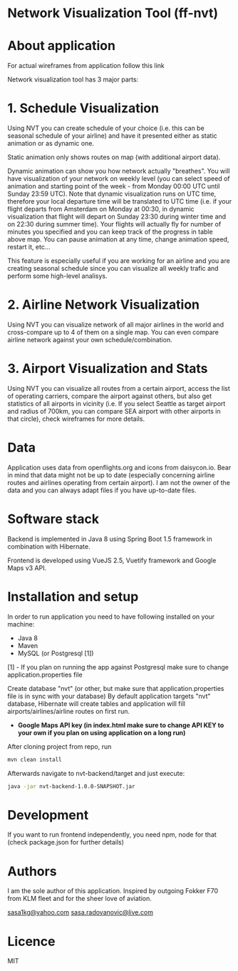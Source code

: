 # Network Visualization Tool (ff-nvt)

# About application

For actual wireframes from application follow this link


Network visualization tool has 3 major parts:

 # 1. Schedule Visualization

Using NVT you can create schedule of your choice (i.e. this can be seasonal schedule of your airline) and have it presented either as static animation or as dynamic one. 

Static animation only shows routes on map (with additional airport data).

Dynamic animation can show you how network actually "breathes". You will have visualization of your network on weekly level (you can select speed of animation and starting point of the week - from Monday 00:00 UTC until Sunday 23:59 UTC). Note that dynamic visualization runs on UTC time, therefore your local departure time will be translated to UTC time (i.e. if your flight departs from Amsterdam on Monday at 00:30, in dynamic visualization that flight will depart on Sunday 23:30 during winter time and on 22:30 during summer time). Your flights will actually fly for number of minutes you specified and you can keep track of the progress in table above map. You can pause animation at any time, change animation speed, restart it, etc... 

This feature is especially useful if you are working for an airline and you are creating seasonal schedule since you can visualize all weekly trafic and perform some high-level analisys.

 # 2. Airline Network Visualization

Using NVT you can visualize network of all major airlines in the world and cross-compare up to 4 of them on a single map. You can even compare airline network against your own schedule/combination. 

 # 3. Airport Visualization and Stats
 
 Using NVT you can visualize all routes from a certain airport, access the list of operating carriers, compare the airport against others, but also get statistics of all airports in vicinity (i.e. If you select Seattle as target airport and radius of 700km, you can compare SEA airport with other airports in that circle), check wireframes for more details.

# Data

Application uses data from openflights.org and icons from daisycon.io.
Bear in mind that data might not be up to date (especially concerning airline routes and airlines operating from certain airport). I am not the owner of the data and you can always adapt files if you have up-to-date files.

# Software stack

Backend is implemented in Java 8 using Spring Boot 1.5 framework in combination with Hibernate.

Frontend is developed using VueJS 2.5, Vuetify framework and Google Maps v3 API. 


# Installation and setup

In order to run application you need to have following installed on your machine:

- Java 8
- Maven
- MySQL (or Postgresql [1])

[1] - If you plan on running the app against Postgresql make sure to change application.properties file

Create database "nvt" (or other, but make sure that application.properties file is in sync with your database)
By default application targets "nvt" database, Hibernate will create tables and application will fill airports/airlines/airline routes on first run.

- **Google Maps API key (in index.html make sure to change API KEY to your own if you plan on using application on a long run)**

After cloning project from repo, run
```sh
mvn clean install
```
Afterwards navigate to nvt-backend/target and just execute:
```sh
java -jar nvt-backend-1.0.0-SNAPSHOT.jar
```
# Development

If you want to run frontend independently, you need npm, node for that (check package.json for further details)

# Authors

I am the sole author of this application. 
Inspired by outgoing Fokker F70 from KLM fleet and for the sheer love of aviation.

sasa1kg@yahoo.com
sasa.radovanovic@live.com

# Licence 

MIT


